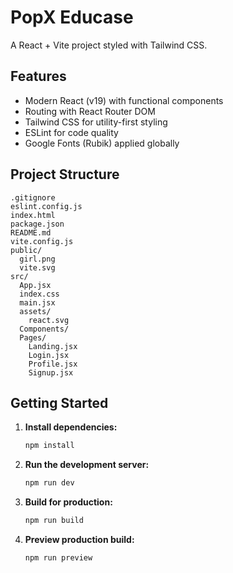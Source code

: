 # PopX Educase

A React + Vite project styled with Tailwind CSS.

## Features

- Modern React (v19) with functional components
- Routing with React Router DOM
- Tailwind CSS for utility-first styling
- ESLint for code quality
- Google Fonts (Rubik) applied globally

## Project Structure

```
.gitignore
eslint.config.js
index.html
package.json
README.md
vite.config.js
public/
  girl.png
  vite.svg
src/
  App.jsx
  index.css
  main.jsx
  assets/
    react.svg
  Components/
  Pages/
    Landing.jsx
    Login.jsx
    Profile.jsx
    Signup.jsx
```

## Getting Started

1. **Install dependencies:**
   ```sh
   npm install
   ```

2. **Run the development server:**
   ```sh
   npm run dev
   ```

3. **Build for production:**
   ```sh
   npm run build
   ```

4. **Preview production build:**
   ```sh
   npm run preview